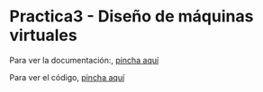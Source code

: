 Practica3 - Diseño de máquinas virtuales
==============

Para ver la documentación:, [pincha aquí](https://github.com/oskyar/Practica3-VirtualMachine/blob/master/documentacion/documentacion.md)

Para ver el código, [pincha aquí](https://github.com/oskyar/Practica3-VirtualMachine)